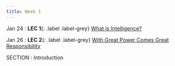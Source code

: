 ```yaml
---
title: Week 1
---
```


Jan 24
: **LEC 1**{: .label .label-grey} [What is Intelligence?](#)

Jan 26
: **LEC 2**{: .label .label-grey} [With Great Power Comes Great Responsibility](#)

SECTION 
: Introduction
